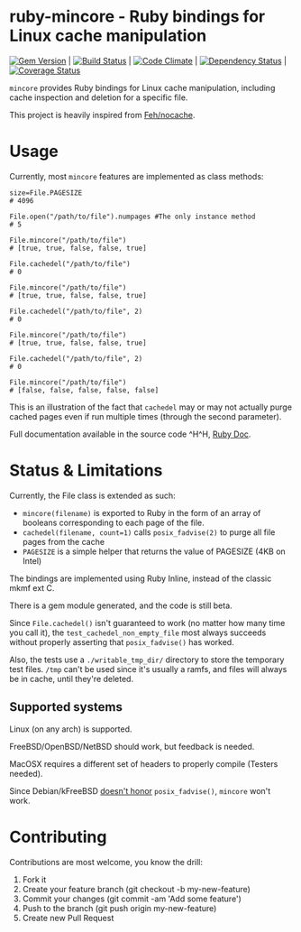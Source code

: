 ruby-mincore - Ruby bindings for Linux cache manipulation
=========================================================
[![Gem Version](https://badge.fury.io/rb/mincore.png)](http://badge.fury.io/rb/mincore)
|
[![Build Status](https://travis-ci.org/noushi/ruby-mincore.png)](https://travis-ci.org/noushi/ruby-mincore)
| 
[![Code Climate](https://codeclimate.com/github/noushi/ruby-mincore.png)](https://codeclimate.com/github/noushi/ruby-mincore)
| 
[![Dependency Status](https://gemnasium.com/noushi/ruby-mincore.png)](https://gemnasium.com/noushi/ruby-mincore)
|
[![Coverage Status](https://coveralls.io/repos/noushi/ruby-mincore/badge.png)](https://coveralls.io/r/noushi/ruby-mincore)

`mincore` provides Ruby bindings for Linux cache manipulation, including cache inspection and deletion for a specific file.

This project is heavily inspired from [Feh/nocache](http://github.com/Feh/nocache).

Usage
=====

Currently, most `mincore` features are implemented as class methods:

    size=File.PAGESIZE
    # 4096 
    
    File.open("/path/to/file").numpages #The only instance method
    # 5
    
    File.mincore("/path/to/file")
    # [true, true, false, false, true]
    
    File.cachedel("/path/to/file")
    # 0
    
    File.mincore("/path/to/file")
    # [true, true, false, false, true]
    
    File.cachedel("/path/to/file", 2)
    # 0
    
    File.mincore("/path/to/file")
    # [true, true, false, false, true]
    
    File.cachedel("/path/to/file", 2)
    # 0
    
    File.mincore("/path/to/file")
    # [false, false, false, false, false]

This is an illustration of the fact that `cachedel` may or may not actually purge cached pages even if run multiple times (through the second parameter).

Full documentation available in the source code ^H^H, [Ruby Doc](http://rubydoc.info/gems/mincore/File).



Status & Limitations
====================

Currently, the File class is extended as such:

- `mincore(filename)` is exported to Ruby in the form of an array of booleans corresponding to each page of the file.
- `cachedel(filename, count=1)` calls `posix_fadvise(2)` to purge all file pages from the cache
- `PAGESIZE` is a simple helper that returns the value of PAGESIZE (4KB on Intel)

The bindings are implemented using Ruby Inline, instead of the classic mkmf ext C.

There is a gem module generated, and the code is still beta.

Since `File.cachedel()` isn't guaranteed to work (no matter how many time you call it), the `test_cachedel_non_empty_file` most always succeeds without properly asserting that `posix_fadvise()` has worked. 

Also, the tests use a `./writable_tmp_dir/` directory to store the temporary test files. `/tmp` can't be used since it's 
usually a ramfs, and files will always be in cache, until they're deleted.


Supported systems
-----------------

Linux (on any arch) is supported.

FreeBSD/OpenBSD/NetBSD should work, but feedback is needed.

MacOSX requires a different set of headers to properly compile (Testers needed).

Since Debian/kFreeBSD [doesn't honor](https://github.com/Feh/nocache/issues/12) `posix_fadvise()`, `mincore` won't work.


Contributing
============
Contributions are most welcome, you know the drill:

1. Fork it
2. Create your feature branch (git checkout -b my-new-feature)
3. Commit your changes (git commit -am 'Add some feature')
4. Push to the branch (git push origin my-new-feature)
5. Create new Pull Request
